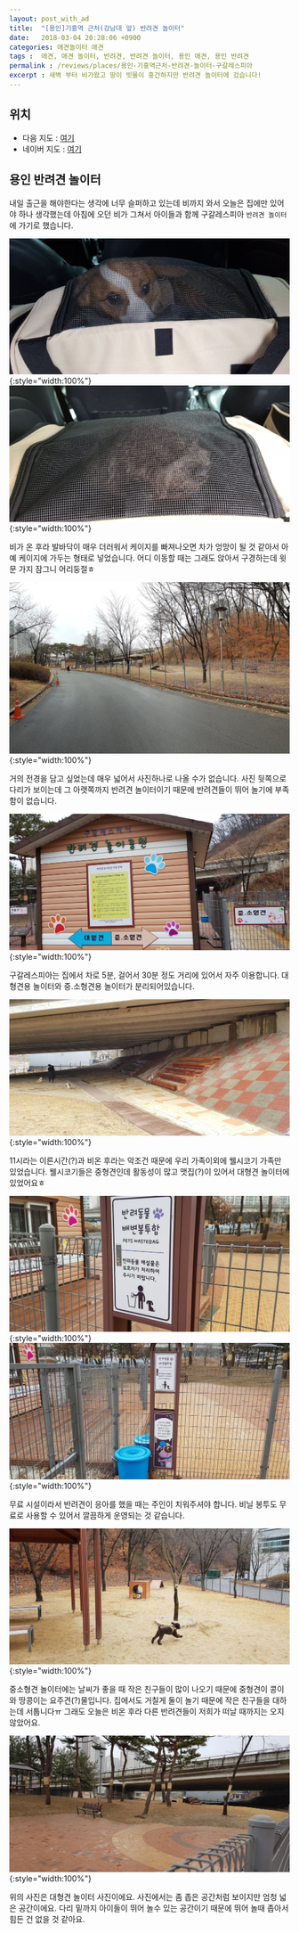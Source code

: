 ```yaml
---
layout: post_with_ad
title:  "[용인]기흥역 근처(강남대 앞) 반려견 놀이터"
date:   2018-03-04 20:28:06 +0900
categories: 애견놀이터 애견
tags :  애견, 애견 놀이터, 반려견, 반려견 놀이터, 용인 애견, 용인 반려견
permalink : /reviews/places/용인-기흥역근처-반려견-놀이터-구갈레스피아
excerpt : 새벽 부터 비가왔고 땅이 빗물이 흥건하지만 반려견 놀이터에 갔습니다!
---
```


## 위치

+ 다음 지도 : [여기](http://dmaps.kr/88wx9)
+ 네이버 지도 : [여기](http://naver.me/xZtjJjbY)

## 용인 반려견 놀이터

내일 출근을 해야한다는 생각에 너무 슬퍼하고 있는데 비까지 와서 오늘은 집에만 있어야 하나 생각했는데 아침에 오던 비가 그쳐서 아이들과 함께 구갈레스피아 `반려견 놀이터`에 가기로 했습니다.

![아이들 사진 - 트렁크](/images/places/20180304_112742.jpg){:style="width:100%"}
![아이들 사진 - 트렁크](/images/places/20180304_112746.jpg){:style="width:100%"}

비가 온 후라 발바닥이 매우 더러워서 케이지를 빠져나오면 차가 엉망이 될 것 같아서 아예 케이지에 가두는 형태로 넣었습니다. 어디 이동할 때는 그래도 앉아서 구경하는데 윗문 가지 잠그니 어리둥절ㅎ

![차에서 내려서 찍은 사진](/images/places/20180304_112916.jpg){:style="width:100%"}

거의 전경을 담고 싶었는데 매우 넓어서 사진하나로 나올 수가 없습니다. 사진 뒷쪽으로 다리가 보이는데 그 아랫쪽까지 반려견 놀이터이기 때문에 반려견들이 뛰어 놀기에 부족함이 없습니다.

![반려견 놀이터 - 관리소 사진](/images/places/20180304_120518.jpg){:style="width:100%"}

구갈레스피아는 집에서 차로 5분, 걸어서 30분 정도 거리에 있어서 자주 이용합니다. 대형견용 놀이터와 중.소형견용 놀이터가 분리되어있습니다.

![웰시코기-두마리](/images/places/20180304_114145.jpg){:style="width:100%"}

11시라는 이른시간(?)과 비온 후라는 악조건 때문에 우리 가족이외에 웰시코기 가족만 있었습니다. 웰시코기들은 중형견인데 활동성이 많고 맷집(?)이 있어서 대형견 놀이터에 있었어요ㅎ

![배변봉투](/images/places/20180304_114115.jpg){:style="width:100%"}
![배변봉투](/images/places/20180304_114109.jpg){:style="width:100%"}

무료 시설이라서 반려견이 응아를 했을 때는 주인이 치워주셔야 합니다. 비닐 봉투도 무료로 사용할 수 있어서 깔끔하게 운영되는 것 같습니다.

![중.소형견 놀이터](/images/places/20180304_113319.jpg){:style="width:100%"}

중소형견 놀이터에는 날씨가 좋을 때 작은 친구들이 많이 나오기 때문에 중형견이 콩이와 땅콩이는 요주견(?)물입니다. 집에서도 거칠게 둘이 놀기 때문에 작은 친구들을 대하는데 서툽니다ㅠ 그래도 오늘은 비온 후라 다른 반려견들이 저희가 떠날 때까지는 오지 않았어요.

![대형견 놀이터](/images/places/20180304_114127.jpg){:style="width:100%"}

위의 사진은 대형견 놀이터 사진이에요. 사진에서는 좀 좁은 공간처럼 보이지만 엄청 넓은 공간이에요. 다리 밑까지 아이들이 뛰어 놀수 있는 공간이기 때문에 뛰어 놀때 좁아서 힘든 건 없을 것 같아요.


